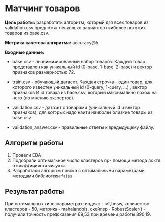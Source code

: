 # Матчинг товаров

**Цель работы:** разработать алгоритм, который для всех товаров из validation.csv предложит несколько вариантов наиболее похожих товаров из base.csv. 

**Метрика качетсва алгоритма:** accuracy@5.

**Входные данные:**

- base.csv - анонимизированный набор товаров. Каждый товар представлен как уникальный id (0-base, 1-base, 2-base) и вектор признаков размерностью 72.

- train.csv - обучающий датасет. Каждая строчка - один товар, для которого известен уникальный id (0-query, 1-query, …) , вектор признаков И id товара из base.csv, который максимально похож на него (по мнению экспертов).

- validation.csv - датасет с товарами (уникальный id и вектор признаков), для которых надо найти наиболее близкие товары из base.csv

- validation_answer.csv - правильные ответы к предыдущему файлу.

## Алгоритм работы
1. Провели EDA
2. Подобрали оптимальное число кластеров при помощи метода локтя и коэффициента силуэта
3. Разработали алгоритм поиска с оптимальными параметрами методами библиотеки `faiss`

## Результат работы
При оптимальных гиперпараметрах: индекс - ivf_hnsw, количество кластеров - 50, метрика - mahalanobis, скейлер - RobustScaler() - получили точность предсказания 69,53 при времени работы 890,19.
